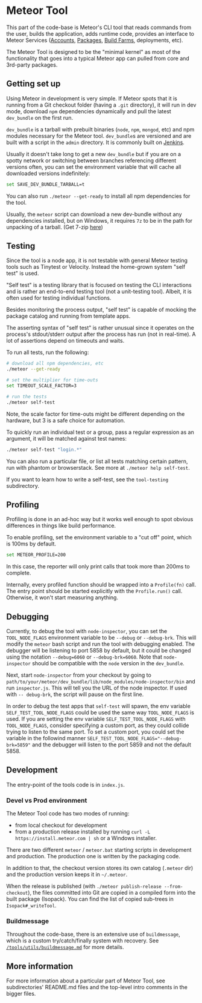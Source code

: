 # Meteor Tool

This part of the code-base is Meteor's CLI tool that reads commands from the
user, builds the application, adds runtime code, provides an interface to Meteor
Services ([Accounts](https://www.meteor.com/services/developer-accounts),
[Packages](https://www.meteor.com/services/package-server),
[Build Farms](https://www.meteor.com/services/build), deployments, etc).

The Meteor Tool is designed to be the "minimal kernel" as most of the
functionality that goes into a typical Meteor app can pulled from core and
3rd-party packages.

## Getting set up

Using Meteor in development is very simple. If Meteor spots that it is running
from a Git checkout folder (having a `.git` directory), it will run in dev mode,
download `npm` dependencies dynamically and pull the latest `dev_bundle` on the
first run.

`dev_bundle` is a tarball with prebuilt binaries (`node`, `npm`, `mongod`, etc)
and npm modules necessary for the Meteor tool. `dev_bundle`s are versioned and
are built with a script in the `admin` directory. It is commonly built on
[Jenkins](http://jenkins.meteor.io/).

Usually it doesn't take long to get a new `dev_bundle` but if you are on a
spotty network or switching between branches referencing different versions
often, you can set the environment variable that will cache all downloaded
versions indefinitely:

```bash
set SAVE_DEV_BUNDLE_TARBALL=t
```

You can also run `./meteor --get-ready` to install all npm dependencies for the
tool.

Usually, the `meteor` script can download a new dev-bundle without any
dependencies installed, but on Windows, it requires `7z` to be in the path for
unpacking of a tarball. (Get 7-zip [here](http://www.7-zip.org/))

## Testing

Since the tool is a node app, it is not testable with general Meteor testing
tools such as Tinytest or Velocity. Instead the home-grown system "self test" is
used.

"Self test" is a testing library that is focused on testing the CLI interactions
and is rather an end-to-end testing tool (not a unit-testing tool). Albeit, it
is often used for testing individual functions.

Besides monitoring the process output, "self test" is capable of mocking the
package catalog and running from template apps.

The asserting syntax of "self test" is rather unusual since it operates on the
process's stdout/stderr output after the process has run (not in real-time).
A lot of assertions depend on timeouts and waits.

To run all tests, run the following:

```bash
# download all npm dependencies, etc
./meteor --get-ready

# set the multiplier for time-outs
set TIMEOUT_SCALE_FACTOR=3

# run the tests
./meteor self-test
```

Note, the scale factor for time-outs might be different depending on the
hardware, but 3 is a safe choice for automation.

To quickly run an individual test or a group, pass a regular expression as an
argument, it will be matched against test names:

```bash
./meteor self-test "login.*"
```

You can also run a particular file, or list all tests matching certain
pattern, run with phantom or browserstack.
See more at `./meteor help self-test`.

If you want to learn how to write a self-test, see the `tool-testing`
subdirectory.


## Profiling

Profiling is done in an ad-hoc way but it works well enough to spot obvious
differences in things like build performance.

To enable profiling, set the environment variable to a "cut off" point, which is
100ms by default.

```bash
set METEOR_PROFILE=200
```

In this case, the reporter will only print calls that took more than 200ms to
complete.

Internally, every profiled function should be wrapped into a `Profile(fn)` call.
The entry point should be started explicitly with the `Profile.run()`
call. Otherwise, it won't start measuring anything.

## Debugging

Currently, to debug the tool with `node-inspector`, you can set the `
TOOL_NODE_FLAGS` environment variable to be `--debug` or `--debug-brk`. This
will modify the `meteor` bash script and run the tool with debugging enabled.
The debugger will be listening to port 5858 by default, but it could be
changed using the notation `--debug=6060` or `--debug-brk=6060`. Note that
`node-inspector` should be compatible with the `node` version in the
`dev_bundle`.

Next, start `node-inspector` from your checkout by going to
`path/to/your/meteor/dev_bundle/lib/node_modules/node-inspector/bin` and
run `inspector.js`.
This will tell you the URL of the node inspector. If used with `--
debug-brk`, the script will pause on the first line.

In order to debug the test apps that `self-test` will spawn, the env
variable `SELF_TEST_TOOL_NODE_FLAGS` could be used the same way
`TOOL_NODE_FLAGS` is used. If you are setting the env variable
`SELF_TEST_TOOL_NODE_FLAGS` with `TOOL_NODE_FLAGS`, consider specifying a
custom port, as they could collide trying to listen to the same port.
To set a custom port, you could set the variable in the followind manner
`SELF_TEST_TOOL_NODE_FLAGS="--debug-brk=5859"` and the debugger will
listen to the port 5859 and not the default 5858.


## Development

The entry-point of the tools code is in `index.js`.

### Devel vs Prod environment

The Meteor Tool code has two modes of running:

- from local checkout for development
- from a production release installed by running
`curl -L https://install.meteor.com | sh` or a Windows installer.

There are two different `meteor` / `meteor.bat` starting scripts in development
and production. The production one is written by the packaging code.

In addition to that, the checkout version stores its own catalog (`.meteor` dir)
and the production version keeps it in `~/.meteor`.

When the release is published (with `./meteor publish-release --from-checkout`),
the files committed into Git are copied in a compiled form into the built
package (Isopack). You can find the list of copied sub-trees in
`Isopack#_writeTool`.


### Buildmessage

Throughout the code-base, there is an extensive use of `buildmessage`, which is
a custom try/catch/finally system with recovery. See
[`/tools/utils/buildmessage.md`](utils/buildmessage.md) for more details.


## More information

For more information about a particular part of Meteor Tool, see subdirectories'
README.md files and the top-level intro comments in the bigger files.
